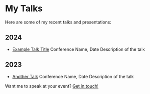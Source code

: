 # My Talks

Here are some of my recent talks and presentations:

## 2024

- [Example Talk Title](https://example.com)
  Conference Name, Date
  Description of the talk

## 2023

- [Another Talk](https://example.com)
  Conference Name, Date
  Description of the talk

Want me to speak at your event? [Get in touch!](/about) 